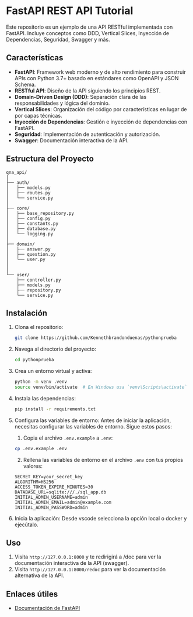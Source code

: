 # FastAPI REST API Tutorial

Este repositorio es un ejemplo de una API RESTful implementada con FastAPI. Incluye conceptos como DDD, Vertical Slices, Inyección de Dependencias, Seguridad, Swagger y más.


## Características

- **FastAPI**: Framework web moderno y de alto rendimiento para construir APIs con Python 3.7+ basado en estándares como OpenAPI y JSON Schema.
- **RESTful API**: Diseño de la API siguiendo los principios REST.
- **Domain-Driven Design (DDD)**: Separación clara de las responsabilidades y lógica del dominio.
- **Vertical Slices**: Organización del código por características en lugar de por capas técnicas.
- **Inyección de Dependencias**: Gestión e inyección de dependencias con FastAPI.
- **Seguridad**: Implementación de autenticación y autorización.
- **Swagger**: Documentación interactiva de la API.

## Estructura del Proyecto

```
qna_api/
│
├── auth/
│   ├── models.py
│   ├── routes.py
│   └── service.py
│
├── core/
│   ├── base_repository.py
│   ├── config.py
│   ├── constants.py
│   ├── database.py
│   └── logging.py
│
├── domain/
│   ├── answer.py
│   ├── question.py
│   └── user.py
│
│
└── user/
    ├── controller.py
    ├── models.py
    ├── repository.py
    └── service.py
```

## Instalación

1. Clona el repositorio:
    ```bash
    git clone https://github.com/Kennethbrandonduenas/pythonprueba
    ```

2. Navega al directorio del proyecto:
    ```bash
    cd pythonprueba
    ```

3. Crea un entorno virtual y activa:
    ```bash
    python -m venv .venv
    source venv/bin/activate  # En Windows usa `venv\Scripts\activate`
    ```

4. Instala las dependencias:
    ```bash
    pip install -r requirements.txt
    ```

5. Configura las variables de entorno:
   Antes de iniciar la aplicación, necesitas configurar las variables de entorno. Sigue estos pasos:

    1. Copia el archivo `.env.example` a `.env`:
    ```sh
    cp .env.example .env
    ```

    2. Rellena las variables de entorno en el archivo `.env` con tus propios valores:
    ```
    SECRET_KEY=your_secret_key
    ALGORITHM=HS256
    ACCESS_TOKEN_EXPIRE_MINUTES=30
    DATABASE_URL=sqlite:///./sql_app.db
    INITIAL_ADMIN_USERNAME=admin
    INITIAL_ADMIN_EMAIL=admin@example.com
    INITIAL_ADMIN_PASSWORD=admin
    ```

6. Inicia la aplicación:
    Desde vscode selecciona la opción local o docker y ejecútalo.

## Uso

1. Visita `http://127.0.0.1:8000` y te redirigirá a /doc para ver la documentación interactiva de la API (swagger).
2. Visita `http://127.0.0.1:8000/redoc` para ver la documentación alternativa de la API.

## Enlaces útiles

- [Documentación de FastAPI](https://fastapi.tiangolo.com/)

